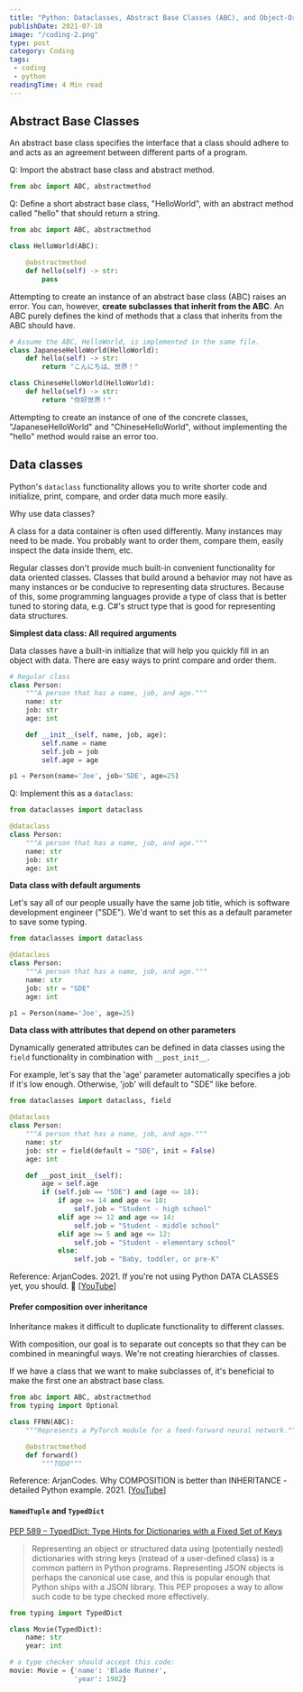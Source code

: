 ```yaml
---
title: "Python: Dataclasses, Abstract Base Classes (ABC), and Object-Oriented Programming (OOP)"
publishDate: 2021-07-10
image: "/coding-2.png"
type: post
category: Coding
tags:
 - coding
 - python
readingTime: 4 Min read
---
```


## Abstract Base Classes

An abstract base class specifies the interface that a class should adhere to and acts as an agreement between different parts of a program.

Q: Import the abstract base class and abstract method.

```python
from abc import ABC, abstractmethod
```

Q: Define a short abstract base class, "HelloWorld", with an abstract method called "hello" that should return a string.

```python
from abc import ABC, abstractmethod

class HelloWorld(ABC):

    @abstractmethod
    def hello(self) -> str:
        pass
```

Attempting to create an instance of an abstract base class (ABC) raises an error. You can, however, **create subclasses that inherit from the ABC**. An ABC purely defines the kind of methods that a class that inherits from the ABC should have.

```python
# Assume the ABC, HelloWorld, is implemented in the same file.
class JapaneseHelloWorld(HelloWorld):
    def hello(self) -> str:
        return "こんにちは、世界！"

class ChineseHelloWorld(HelloWorld):
    def hello(self) -> str:
        return "你好世界！"
```

Attempting to create an instance of one of the concrete classes, "JapaneseHelloWorld" and "ChineseHelloWorld", without implementing the "hello" method would raise an error too.

## Data classes

Python's `dataclass` functionality allows you to write shorter code and initialize, print, compare, and order data much more easily.

Why use data classes?

A class for a data container is often used differently. Many instances may need to be made. You probably want to order them, compare them, easily inspect the data inside them, etc.

Regular classes don't provide much built-in convenient functionality for data oriented classes. Classes that build around a behavior may not have as many instances or be conducive to representing data structures. Because of this, some programming languages provide a type of class that is better tuned to storing data, e.g. C#'s struct type that is good for representing data structures.

**Simplest data class: All required arguments**

Data classes have a built-in initialize that will help you quickly fill in an object with data. There are easy ways to print compare and order them.

```python
# Regular class
class Person:
    """A person that has a name, job, and age."""
    name: str
    job: str
    age: int

    def __init__(self, name, job, age):
        self.name = name
        self.job = job
        self.age = age

p1 = Person(name='Joe', job='SDE', age=25)
```

Q: Implement this as a `dataclass`:

```python
from dataclasses import dataclass

@dataclass
class Person:
    """A person that has a name, job, and age."""
    name: str
    job: str
    age: int
```

**Data class with default arguments**

Let's say all of our people usually have the same job title, which is software development engineer ("SDE"). We'd want to set this as a default parameter to save some typing.

```python
from dataclasses import dataclass

@dataclass
class Person:
    """A person that has a name, job, and age."""
    name: str
    job: str = "SDE"
    age: int

p1 = Person(name='Joe', age=25)
```

**Data class with attributes that depend on other parameters**

Dynamically generated attributes can be defined in data classes using the `field` functionality in combination with `__post_init__`.

For example, let's say that the 'age' parameter automatically specifies a job if it's low enough. Otherwise, 'job' will default to "SDE" like before.

```python
from dataclasses import dataclass, field

@dataclass
class Person:
    """A person that has a name, job, and age."""
    name: str
    job: str = field(default = "SDE", init = False)
    age: int

    def __post_init__(self):
        age = self.age
        if (self.job == "SDE") and (age <= 18):
            if age >= 14 and age <= 18:
                self.job = "Student - high school"
            elif age >= 12 and age <= 14:
                self.job = "Student - middle school"
            elif age >= 5 and age <= 12:
                self.job = "Student - elementary school"
            else:
                self.job = "Baby, toddler, or pre-K"
```

Reference: ArjanCodes. 2021. If you're not using Python DATA CLASSES yet, you should. 🚀 [[YouTube](https://youtu.be/vRVVyl9uaZc)]

#### Prefer composition over inheritance

Inheritance makes it difficult to duplicate functionality to different classes.

With composition, our goal is to separate out concepts so that they can be combined in meaningful ways. We're not creating hierarchies of classes.

If we have a class that we want to make subclasses of, it's beneficial to make the first one an abstract base class.

```python
from abc import ABC, abstractmethod
from typing import Optional

class FFNN(ABC):
    """Represents a PyTorch module for a feed-forward neural network."""

    @abstractmethod
    def forward()
        """TODO"""
```

Reference: ArjanCodes. Why COMPOSITION is better than INHERITANCE - detailed Python example. 2021. [[YouTube](https://youtu.be/0mcP8ZpUR38)]

#### `NamedTuple` and `TypedDict`

[PEP 589 – TypedDict: Type Hints for Dictionaries with a Fixed Set of Keys](https://peps.python.org/pep-0589/)

> Representing an object or structured data using (potentially nested)
> dictionaries with string keys (instead of a user-defined class) is a common
> pattern in Python programs. Representing JSON objects is perhaps the canonical
> use case, and this is popular enough that Python ships with a JSON library.
> This PEP proposes a way to allow such code to be type checked more effectively.

```python
from typing import TypedDict

class Movie(TypedDict):
    name: str
    year: int

# a type checker should accept this code:
movie: Movie = {'name': 'Blade Runner',
                'year': 1982}
```
